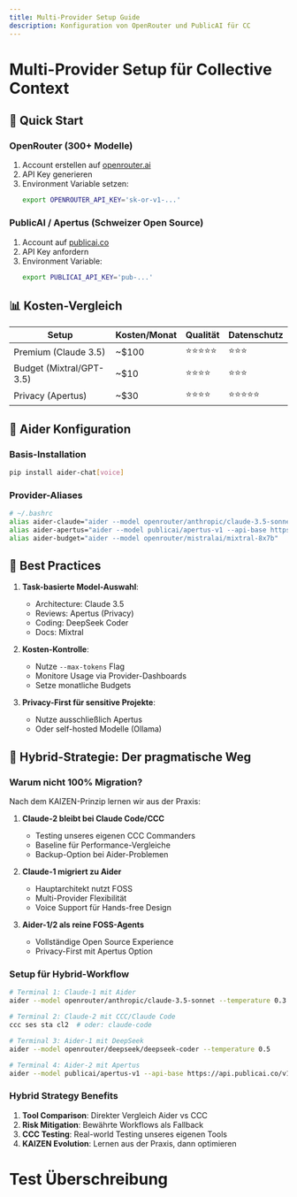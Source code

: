 ```yaml
---
title: Multi-Provider Setup Guide
description: Konfiguration von OpenRouter und PublicAI für CC
---
```


# Multi-Provider Setup für Collective Context

## 🚀 Quick Start

### OpenRouter (300+ Modelle)

1. Account erstellen auf [openrouter.ai](https://openrouter.ai)
2. API Key generieren
3. Environment Variable setzen:
   ```bash
   export OPENROUTER_API_KEY='sk-or-v1-...'
   ```

### PublicAI / Apertus (Schweizer Open Source)

1. Account auf [publicai.co](https://publicai.co)
2. API Key anfordern
3. Environment Variable:
   ```bash
   export PUBLICAI_API_KEY='pub-...'
   ```

## 📊 Kosten-Vergleich

| Setup | Kosten/Monat | Qualität | Datenschutz |
|-------|--------------|----------|-------------|
| Premium (Claude 3.5) | ~$100 | ⭐⭐⭐⭐⭐ | ⭐⭐⭐ |
| Budget (Mixtral/GPT-3.5) | ~$10 | ⭐⭐⭐⭐ | ⭐⭐⭐ |
| Privacy (Apertus) | ~$30 | ⭐⭐⭐⭐ | ⭐⭐⭐⭐⭐ |

## 🔧 Aider Konfiguration

### Basis-Installation
```bash
pip install aider-chat[voice]
```

### Provider-Aliases
```bash
# ~/.bashrc
alias aider-claude="aider --model openrouter/anthropic/claude-3.5-sonnet"
alias aider-apertus="aider --model publicai/apertus-v1 --api-base https://api.publicai.co/v1"
alias aider-budget="aider --model openrouter/mistralai/mixtral-8x7b"
```

## 🎯 Best Practices

1. **Task-basierte Model-Auswahl**:
   - Architecture: Claude 3.5
   - Reviews: Apertus (Privacy)
   - Coding: DeepSeek Coder
   - Docs: Mixtral

2. **Kosten-Kontrolle**:
   - Nutze `--max-tokens` Flag
   - Monitore Usage via Provider-Dashboards
   - Setze monatliche Budgets

3. **Privacy-First für sensitive Projekte**:
   - Nutze ausschließlich Apertus
   - Oder self-hosted Modelle (Ollama)

## 🔄 Hybrid-Strategie: Der pragmatische Weg

### Warum nicht 100% Migration?

Nach dem KAIZEN-Prinzip lernen wir aus der Praxis:

1. **Claude-2 bleibt bei Claude Code/CCC**
   - Testing unseres eigenen CCC Commanders
   - Baseline für Performance-Vergleiche
   - Backup-Option bei Aider-Problemen

2. **Claude-1 migriert zu Aider**
   - Hauptarchitekt nutzt FOSS
   - Multi-Provider Flexibilität
   - Voice Support für Hands-free Design

3. **Aider-1/2 als reine FOSS-Agents**
   - Vollständige Open Source Experience
   - Privacy-First mit Apertus Option

### Setup für Hybrid-Workflow

```bash
# Terminal 1: Claude-1 mit Aider
aider --model openrouter/anthropic/claude-3.5-sonnet --temperature 0.3

# Terminal 2: Claude-2 mit CCC/Claude Code
ccc ses sta cl2  # oder: claude-code

# Terminal 3: Aider-1 mit DeepSeek
aider --model openrouter/deepseek/deepseek-coder --temperature 0.5

# Terminal 4: Aider-2 mit Apertus
aider --model publicai/apertus-v1 --api-base https://api.publicai.co/v1 --temperature 0.5
```

### Hybrid Strategy Benefits

1. **Tool Comparison**: Direkter Vergleich Aider vs CCC
2. **Risk Mitigation**: Bewährte Workflows als Fallback
3. **CCC Testing**: Real-world Testing unseres eigenen Tools
4. **KAIZEN Evolution**: Lernen aus der Praxis, dann optimieren
# Test Überschreibung
